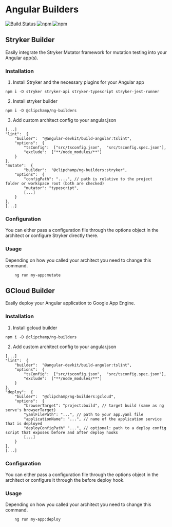 # Angular Builders

[![Build Status](https://travis-ci.org/clipchamp/ng-builders.svg?branch=master)](https://travis-ci.org/clipchamp/ng-builders)
[![npm](https://img.shields.io/npm/dt/@clipchamp/ng-builders.svg)](https://www.npmjs.com/package/@clipchamp/ng-builders)
[![npm](https://img.shields.io/npm/v/@clipchamp/ng-builders.svg)](https://www.npmjs.com/package/@clipchamp/ng-builders)

## Stryker Builder

Easily integrate the Stryker Mutator framework for mutation testing into your Angular app(s).

### Installation

1. Install Stryker and the necessary plugins for your Angular app
```
npm i -D stryker stryker-api stryker-typescript stryker-jest-runner
```
2. Install stryker builder
```
npm i -D @clipchamp/ng-builders
```
3. Add custom architect config to your angular.json
```
[...]
"lint":  { 
    "builder":  "@angular-devkit/build-angular:tslint",
    "options":  {
	    "tsConfig":  ["src/tsconfig.json",  "src/tsconfig.spec.json"],
	    "exclude":  ["**/node_modules/**"]
    }
},
"mutate":  {
    	"builder":  "@clipchamp/ng-builders:stryker",
	"options":  {
		"configPath": "....", // path is relative to the project folder or workspace root (both are checked)
		"mutator": "typescript",
		[...]
	}
},
[...]
```

### Configuration

You can either pass a configuration file through the options object in the architect or configure Stryker directly there.

### Usage

Depending on how you called your architect you need to change this command.
```
    ng run my-app:mutate
```

## GCloud Builder

Easily deploy your Angular application to Google App Engine.

### Installation

1. Install gcloud builder
```
npm i -D @clipchamp/ng-builders
```
2. Add custom architect config to your angular.json
```
[...]
"lint":  { 
    "builder":  "@angular-devkit/build-angular:tslint",
    "options":  {
	    "tsConfig":  ["src/tsconfig.json",  "src/tsconfig.spec.json"],
	    "exclude":  ["**/node_modules/**"]
    }
},
"deploy":  {
    "builder":  "@clipchamp/ng-builders:gcloud",
	"options":  {
		"browserTarget": "project:build", // target build (same as ng serve's browserTarget)
		"yamlFilePath": "...", // path to your app.yaml file
		"applicationName": "...", // name of the application service that is deployed
		"deployConfigPath" "...", // optional: path to a deploy config script that exposes before and after deploy hooks
		[...]
	}
},
[...]
```

### Configuration

You can either pass a configuration file through the options object in the architect or configure it through the before deploy hook.

### Usage

Depending on how you called your architect you need to change this command.
```
    ng run my-app:deploy
```